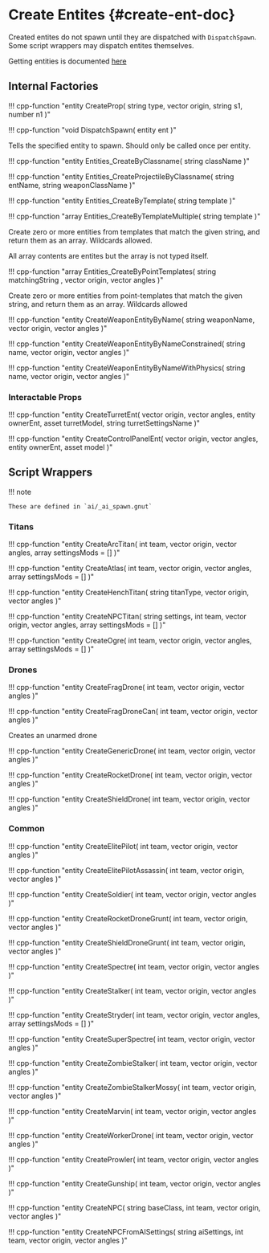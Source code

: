 # Create Entites {#create-ent-doc}

Created entites do not spawn until they are dispatched with `DispatchSpawn`.
Some script wrappers may dispatch entites themselves.

Getting entities is documented [here](getent.md)

## Internal Factories

!!! cpp-function "entity CreateProp( string type, vector origin, string s1, number n1 )"


!!! cpp-function "void DispatchSpawn( entity ent )"

  Tells the specified entity to spawn. Should only be called once per entity.

!!! cpp-function "entity Entities_CreateByClassname( string className )"

!!! cpp-function "entity Entities_CreateProjectileByClassname( string entName, string weaponClassName )"

!!! cpp-function "entity Entities_CreateByTemplate( string template )"

!!! cpp-function "array Entities_CreateByTemplateMultiple( string template )"

  Create zero or more entities from templates that match the given string, and return them as an array. Wildcards allowed.

  All array contents are entites but the array is not typed itself.

!!! cpp-function "array Entities_CreateByPointTemplates( string matchingString , vector origin, vector angles )"

  Create zero or more entities from point-templates that match the given string, and return them as an array. Wildcards allowed

!!! cpp-function "entity CreateWeaponEntityByName( string weaponName, vector origin, vector angles )"

!!! cpp-function "entity CreateWeaponEntityByNameConstrained( string name, vector origin, vector angles )"

!!! cpp-function "entity CreateWeaponEntityByNameWithPhysics( string name, vector origin, vector angles )"

### Interactable Props

!!! cpp-function "entity CreateTurretEnt( vector origin, vector angles, entity ownerEnt, asset turretModel, string turretSettingsName )"

!!! cpp-function "entity CreateControlPanelEnt( vector origin, vector angles, entity ownerEnt, asset model )"

## Script Wrappers

!!! note

    These are defined in `ai/_ai_spawn.gnut`

### Titans

!!! cpp-function "entity CreateArcTitan( int team, vector origin, vector angles, array<string> settingsMods = [] )"

!!! cpp-function "entity CreateAtlas( int team, vector origin, vector angles, array<string> settingsMods = [] )"

!!! cpp-function "entity CreateHenchTitan( string titanType, vector origin, vector angles )"

!!! cpp-function "entity CreateNPCTitan( string settings, int team, vector origin, vector angles, array<string> settingsMods = [] )"

!!! cpp-function "entity CreateOgre( int team, vector origin, vector angles, array<string> settingsMods = [] )"


### Drones

!!! cpp-function "entity CreateFragDrone( int team, vector origin, vector angles )"

!!! cpp-function "entity CreateFragDroneCan( int team, vector origin, vector angles )"

  Creates an unarmed drone

!!! cpp-function "entity CreateGenericDrone( int team, vector origin, vector angles )"

!!! cpp-function "entity CreateRocketDrone( int team, vector origin, vector angles )"

!!! cpp-function "entity CreateShieldDrone( int team, vector origin, vector angles )"

### Common

!!! cpp-function "entity CreateElitePilot( int team, vector origin, vector angles )"

!!! cpp-function "entity CreateElitePilotAssassin( int team, vector origin, vector angles )"

!!! cpp-function "entity CreateSoldier( int team, vector origin, vector angles )"

!!! cpp-function "entity CreateRocketDroneGrunt( int team, vector origin, vector angles )"

!!! cpp-function "entity CreateShieldDroneGrunt( int team, vector origin, vector angles )"

!!! cpp-function "entity CreateSpectre( int team, vector origin, vector angles )"

!!! cpp-function "entity CreateStalker( int team, vector origin, vector angles )"

!!! cpp-function "entity CreateStryder( int team, vector origin, vector angles, array<string> settingsMods = [] )"

!!! cpp-function "entity CreateSuperSpectre( int team, vector origin, vector angles )"

!!! cpp-function "entity CreateZombieStalker( int team, vector origin, vector angles )"

!!! cpp-function "entity CreateZombieStalkerMossy( int team, vector origin, vector angles )"

!!! cpp-function "entity CreateMarvin( int team, vector origin, vector angles )"

!!! cpp-function "entity CreateWorkerDrone( int team, vector origin, vector angles )"

!!! cpp-function "entity CreateProwler( int team, vector origin, vector angles )"

!!! cpp-function "entity CreateGunship( int team, vector origin, vector angles )"

!!! cpp-function "entity CreateNPC( string baseClass, int team, vector origin, vector angles )"

!!! cpp-function "entity CreateNPCFromAISettings( string aiSettings, int team, vector origin, vector angles )"
